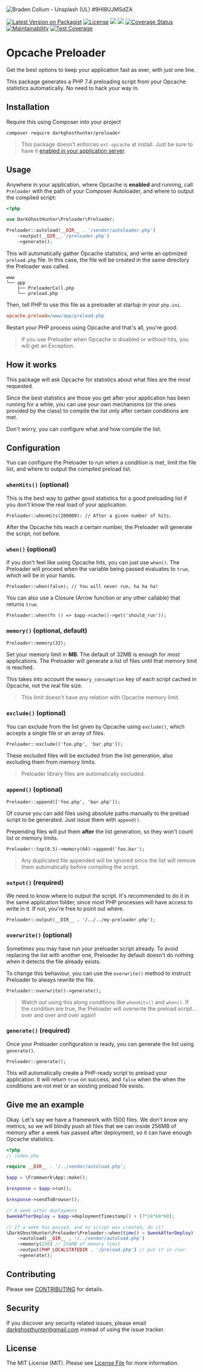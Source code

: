![
Braden Collum - Unsplash (UL) #9HI8UJMSdZA](https://images.unsplash.com/photo-1461896836934-ffe607ba8211?ixlib=rb-1.2.1&ixid=eyJhcHBfaWQiOjEyMDd9&auto=format&fit=crop&w=1280&h=400&q=80)

[![Latest Version on Packagist](https://img.shields.io/packagist/v/darkghosthunter/preloader.svg?style=flat-square)](https://packagist.org/packages/darkghosthunter/preloader) [![License](https://poser.pugx.org/darkghosthunter/preloader/license)](https://packagist.org/packages/darkghosthunter/preloader)
![](https://img.shields.io/packagist/php-v/darkghosthunter/preloader.svg)
 ![](https://github.com/actions/hello-world/workflows/Greet%20Everyone/badge.svg)
[![Coverage Status](https://coveralls.io/repos/github/DarkGhostHunter/Preloader/badge.svg?branch=master)](https://coveralls.io/github/DarkGhostHunter/Preloader?branch=master) [![Maintainability](https://api.codeclimate.com/v1/badges/f820884852d33cc42e93/maintainability)](https://codeclimate.com/github/DarkGhostHunter/Preloader/maintainability) [![Test Coverage](https://api.codeclimate.com/v1/badges/f820884852d33cc42e93/test_coverage)](https://codeclimate.com/github/DarkGhostHunter/Preloader/test_coverage)

# Opcache Preloader

Get the best options to keep your application fast as ever, with just one line.

This package generates a PHP 7.4 preloading script from your Opcache statistics automatically. No need to hack your way in.

## Installation

Require this using Composer into your project

    composer require darkghosthunter/preloader

> This package doesn't enforces `ext-opcache` at install. Just be sure to have it [enabled in your application server](https://www.php.net/manual/en/book.opcache.php).

## Usage

Anywhere in your application, where Opcache is **enabled** and running, call `Preloader` with the path of your Composer Autoloader, and where to output the compiled script:

```php
<?php

use DarkGhostHunter\Preloader\Preloader;

Preloader::autoload(__DIR__ . '/vendor/autoloader.php')
    ->output(__DIR__.'/preloader.php')
    ->generate();
```
 
This will automatically gather Opcache statistics, and write an optimized `preload.php` file. In this case, the file will be created in the same directory the Preloader was called.

    www
    └── app
        ├── PreloaderCall.php
        └── preload.php

Then, tell PHP to use this file as a preloader at startup in your `php.ini`.

```ini
opcache.preload=/www/app/preload.php
```

Restart your PHP process using Opcache and that's all, you're good.

> If you use Preloader when Opcache is disabled or without hits, you will get an Exception.

## How it works

This package will ask Opcache for statistics about what files are the most requested.

Since the best statistics are those you get after your application has been running for a while, you can use your own mechanisms (or the ones provided by the class) to compile the list only after certain conditions are met.

Don't worry, you can configure what and how compile the list.

## Configuration

Yuo can configure the Preloader to run when a condition is met, limit the file list, and where to output the compiled preload list.

### `whenHits()` (optional)

This is the best way to gather good statistics for a good preloading list if you don't know the real load of your application.

    Preloader::whenHits(200000): // After a given number of hits.

After the Opcache hits reach a certain number, the Preloader will generate the script, not before.

### `when()` (optional)

If you don't feel like using Opcache hits, you can just use `when()`. The Preloader will proceed when the variable being passed evaluates to `true`, which will be in your hands.

    Preloader::when(false); // You will never run, ha ha ha!

You can also use a Closure (Arrow function or any other callable) that returns `true`.

    Preloader::when(fn () => $app->cache()->get('should_run'));

### `memory()` (optional, default)

    Preloader::memory(32);

Set your memory limit in **MB**. The default of 32MB is enough for *most* applications. The Preloader will generate a list of files until that memory limit is reached.

This takes into account the `memory_consumption` key of each script cached in Opcache, not the real file size.

> This limit doesn't have any relation with Opcache memory limit. 

### `exclude()` (optional)

You can exclude from the list given by Opcache using `exclude()`, which accepts a single file or an array of files.

    Preloader::exclude(['foo.php', 'bar.php']);

These excluded files will be excluded from the list generation, also excluding them from memory limits.

> Preloader library files are automatically excluded.

### `append()` (optional)

    Preloader::append(['foo.php', 'bar.php']);

Of course you can add files using absolute paths manually to the preload script to be generated. Just issue them with `append()`.

Prepending files will put them **after** the list generation, so they won't count list or memory limits.

    Preloader::top(0.5)->memory(64)->append('foo.bar');

> Any duplicated file appended will be ignored since the list will remove them automatically before compiling the script. 

### `output()` (required)

We need to know where to output the script. It's recommended to do it in the same application folder, since most PHP processes will have access to write in it. If not, you're free to point out where.

    Preloader::output(__DIR__ . '/../../my-preloader.php'); 

### `overwrite()` (optional)

Sometimes you may have run your preloader script already. To avoid replacing the list with another one, Preloader by default doesn't do nothing when it detects the file already exists.

To change this behaviour, you can use the `overwrite()` method to instruct Preloader to always rewrite the file.

    Preloader::overwrite()->generate();

> Watch out using this along conditions like `whenHits()` and `when()`. If the condition are true, the Preloader will overwrite the preload script... over and over and over again! 

### `generate()` (required)

Once your Preloader configuration is ready, you can generate the list using `generate()`.

    Preloader::generate();

This will automatically create a PHP-ready script to preload your application. It will return `true` on success, and `false` when the when the conditions are not met or an existing preload file exists.

## Give me an example

Okay. Let's say we have a framework with 1500 files. We don't know any metrics, so we will blindly push all files that we can inside 256MB of memory after a week has passed after deployment, so it can have enough Opcache statistics.

```php
<?php
// index.php

require __DIR__ . '/../vendor/autoload.php';

$app = \Framework\App::make();

$response = $app->run();

$response->sendToBrowser();

// A week after deployment
$weekAfterDeploy = $app->deploymentTimestamp() + (7*24*60*60);

// If a week has passed, and no script was created, do it!
\DarkGhostHunter\Preloader\Preloader::when(time() > $weekAfterDeploy)
    ->autoload(__DIR__ , '/../vendor/autoload.php')
    ->memory(256) // 256MB of memory limit
    ->output(PHP_LOCALSTATEDIR . '/preload.php') // put it in /var.
    ->generate();
```

## Contributing

Please see [CONTRIBUTING](CONTRIBUTING.md) for details.

## Security

If you discover any security related issues, please email darkghosthunter@gmail.com instead of using the issue tracker.

## License

The MIT License (MIT). Please see [License File](LICENSE.md) for more information.
